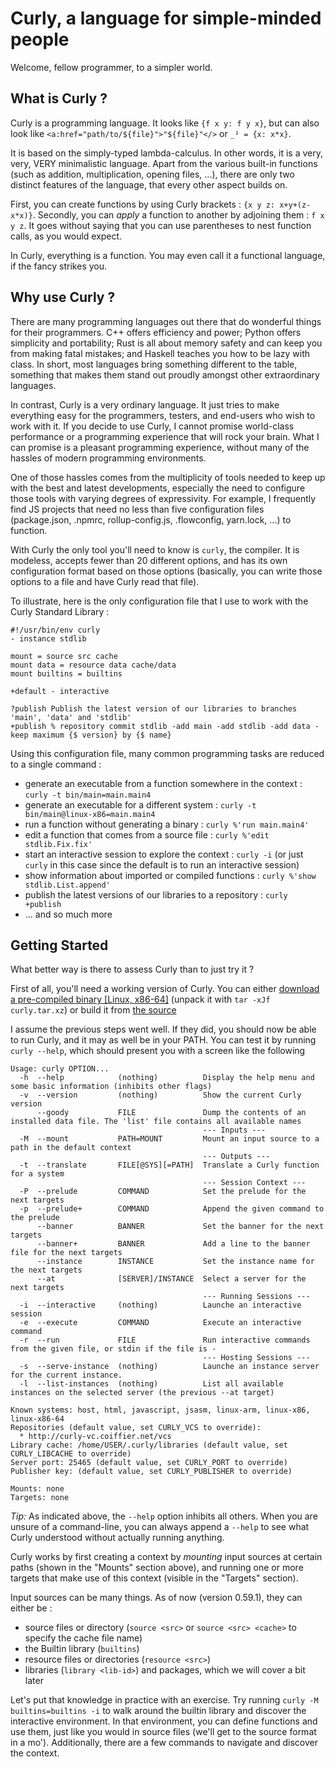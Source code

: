 # Curly, a language for simple-minded people

Welcome, fellow programmer, to a simpler world.

What is Curly ?
---------------

Curly is a programming language. It looks like `{f x y: f y x}`, but
can also look like `<a:href="path/to/${file}">"${file}"</>` or `_² = {x: x*x}`.

It is based on the simply-typed lambda-calculus. In other words, it is
a very, very, VERY minimalistic language. Apart from the various
built-in functions (such as addition, multiplication, opening files,
...), there are only two distinct features of the language, that every
other aspect builds on.

First, you can create functions by using Curly brackets : `{x y z:
x+y+(z-x*x)}`. Secondly, you can *apply* a function to another by
adjoining them : `f x y z`. It goes without saying that you can use
parentheses to nest function calls, as you would expect.

In Curly, everything is a function. You may even call it a functional
language, if the fancy strikes you. 

Why use Curly ?
---------------

There are many programming languages out there that do wonderful
things for their programmers. C++ offers efficiency and power; Python
offers simplicity and portability; Rust is all about memory safety and
can keep you from making fatal mistakes; and Haskell teaches you how
to be lazy with class. In short, most languages bring something
different to the table, something that makes them stand out proudly
amongst other extraordinary languages.

In contrast, Curly is a very ordinary language. It just tries to make
everything easy for the programmers, testers, and end-users who wish
to work with it. If you decide to use Curly, I cannot promise
world-class performance or a programming experience that will rock
your brain. What I can promise is a pleasant programming experience,
without many of the hassles of modern programming environments.

One of those hassles comes from the multiplicity of tools needed to
keep up with the best and latest developments, especially the need to
configure those tools with varying degrees of expressivity. For
example, I frequently find JS projects that need no less than five
configuration files (package.json, .npmrc, rollup-config.js,
.flowconfig, yarn.lock, ...) to function.

With Curly the only tool you'll need to know is `curly`, the
compiler. It is modeless, accepts fewer than 20 different options, and
has its own configuration format based on those options (basically,
you can write those options to a file and have Curly read that file).

To illustrate, here is the only configuration file that I use to work
with the Curly Standard Library :

    #!/usr/bin/env curly
    - instance stdlib
    
    mount = source src cache
    mount data = resource data cache/data
    mount builtins = builtins
    
    +default - interactive
    
    ?publish Publish the latest version of our libraries to branches 'main', 'data' and 'stdlib'
    +publish % repository commit stdlib -add main -add stdlib -add data -keep maximum {$ version} by {$ name}

Using this configuration file, many common programming tasks are
reduced to a single command :

  - generate an executable from a function somewhere in the context : `curly -t bin/main=main.main4`
  - generate an executable for a different system : `curly -t bin/main@linux-x86=main.main4`
  - run a function without generating a binary : `curly %'run main.main4'`
  - edit a function that comes from a source file : `curly %'edit stdlib.Fix.fix'`
  - start an interactive session to explore the context : `curly -i` (or just `curly` in this case since the default is to run an interactive session)
  - show information about imported or compiled functions : `curly %'show stdlib.List.append'`
  - publish the latest versions of our libraries to a repository : `curly +publish`
  - ... and so much more

Getting Started
---------------

What better way is there to assess Curly than to just try it ?

First of all, you'll need a working version of Curly. You can either
[download a pre-compiled binary [Linux, x86-64]](../pkg/curly.tar.xz)
(unpack it with `tar -xJf curly.tar.xz`) or build it from [the
source](https://gricad-gitlab.univ-grenoble-alpes.fr/coiffiem/curly)

I assume the previous steps went well. If they did, you should now be
able to run Curly, and it may as well be in your PATH. You can test it
by running `curly --help`, which should present you with a screen like the following

    Usage: curly OPTION...
      -h  --help            (nothing)          Display the help menu and some basic information (inhibits other flags)                   
      -v  --version         (nothing)          Show the current Curly version                                                            
          --goody           FILE               Dump the contents of an installed data file. The 'list' file contains all available names
                                               --- Inputs ---                                                                            
      -M  --mount           PATH=MOUNT         Mount an input source to a path in the default context                                    
                                               --- Outputs ---                                                                           
      -t  --translate       FILE[@SYS][=PATH]  Translate a Curly function for a system                                                   
                                               --- Session Context ---                                                                   
      -P  --prelude         COMMAND            Set the prelude for the next targets                                                      
      -p  --prelude+        COMMAND            Append the given command to the prelude                                                   
          --banner          BANNER             Set the banner for the next targets                                                       
          --banner+         BANNER             Add a line to the banner file for the next targets                                        
          --instance        INSTANCE           Set the instance name for the next targets                                                
          --at              [SERVER]/INSTANCE  Select a server for the next targets                                                      
                                               --- Running Sessions ---                                                                  
      -i  --interactive     (nothing)          Launche an interactive session                                                            
      -e  --execute         COMMAND            Execute an interactive command                                                            
      -r  --run             FILE               Run interactive commands from the given file, or stdin if the file is -                   
                                               --- Hosting Sessions ---                                                                  
      -s  --serve-instance  (nothing)          Launche an instance server for the current instance.                                      
      -l  --list-instances  (nothing)          List all available instances on the selected server (the previous --at target)            
    
    Known systems: host, html, javascript, jsasm, linux-arm, linux-x86, linux-x86-64
    Repositories (default value, set CURLY_VCS to override):
      * http://curly-vc.coiffier.net/vcs
    Library cache: /home/USER/.curly/libraries (default value, set CURLY_LIBCACHE to override)
    Server port: 25465 (default value, set CURLY_PORT to override)
    Publisher key: (default value, set CURLY_PUBLISHER to override)
    
    Mounts: none
    Targets: none

_Tip:_ As indicated above, the `--help` option inhibits all
others. When you are unsure of a command-line, you can always append a
`--help` to see what Curly understood without actually running
anything.

Curly works by first creating a context by *mounting* input sources at
certain paths (shown in the "Mounts" section above), and running one
or more targets that make use of this context (visible in the
"Targets" section).

Input sources can be many things. As of now (version 0.59.1), they can either be :

  - source files or directory (`source <src>` or `source <src> <cache>` to specify the cache file name)
  - the Builtin library (`builtins`)
  - resource files or directories (`resource <src>`)
  - libraries (`library <lib-id>`) and packages, which we will cover a bit later

Let's put that knowledge in practice with an exercise. Try running
`curly -M builtins=builtins -i` to walk around the builtin library and
discover the interactive environment. In that environment, you can
define functions and use them, just like you would in source files
(we'll get to the source format in a mo'). Additionally, there are a
few commands to navigate and discover the context.